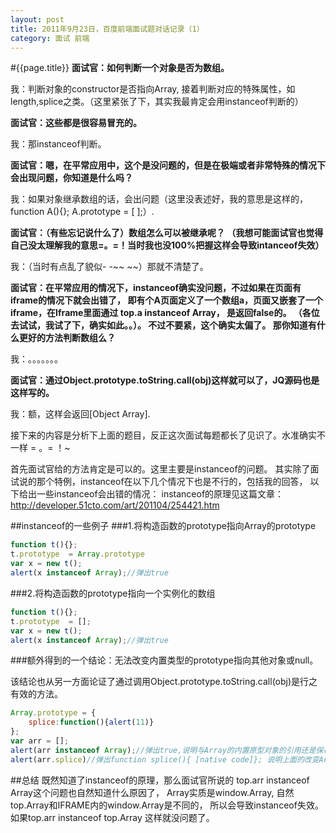 ```yaml
---
layout: post
title: 2011年9月23日，百度前端面试题对话记录（1）
category: 面试 前端
---
```

#{{page.title}}
**面试官：如何判断一个对象是否为数组。**

我：判断对象的constructor是否指向Array, 接着判断对应的特殊属性，如length,splice之类。（这里紧张了下，其实我最肯定会用instanceof判断的）

**面试官：这些都是很容易冒充的。**

我：那instanceof判断。

**面试官：嗯，在平常应用中，这个是没问题的，但是在极端或者非常特殊的情况下会出现问题，你知道是什么吗？**

我：如果对象继承数组的话，会出问题（这里没表述好，我的意思是这样的，function A(){}; A.prototype = [ ];）.

**面试官：（有些忘记说什么了）数组怎么可以被继承呢？
（我想可能面试官也觉得自己没太理解我的意思=。=！当时我也没100%把握这样会导致intanceof失效）**

我：（当时有点乱了貌似- -~~ ~~）那就不清楚了。

**面试官：在平常应用的情况下，instanceof确实没问题，不过如果在页面有iframe的情况下就会出错了，
即有个A页面定义了一个数组a，页面又嵌套了一个iframe，在Iframe里面通过 top.a instanceof Array， 是返回false的。
（各位去试试，我试了下，确实如此。。）。
不过不要紧，这个确实太偏了。 那你知道有什么更好的方法判断数组么？**

我：。。。。。。。

**面试官：通过Object.prototype.toString.call(obj)这样就可以了，JQ源码也是这样写的。**

我：额，这样会返回[Object Array].

接下来的内容是分析下上面的题目，反正这次面试每题都长了见识了。水准确实不一样 = 。= ！~

首先面试官给的方法肯定是可以的。这里主要是instanceof的问题。
其实除了面试说的那个特例，instanceof在以下几个情况下也是不行的，包括我的回答，
以下给出一些instanceof会出错的情况： instanceof的原理见这篇文章：<http://developer.51cto.com/art/201104/254421.htm>

##instanceof的一些例子
###1.将构造函数的prototype指向Array的prototype
```javascript
function t(){};
t.prototype  = Array.prototype
var x = new t();
alert(x instanceof Array);//弹出true
```
###2.将构造函数的prototype指向一个实例化的数组
```javascript
function t(){};
t.prototype  = [];
var x = new t();
alert(x instanceof Array);//弹出true
```
###额外得到的一个结论：无法改变内置类型的prototype指向其他对象或null。
<br>

该结论也从另一方面论证了通过调用Object.prototype.toString.call(obj)是行之有效的方法。

```javascript
Array.prototype = {
    splice:function(){alert(11)}
};
var arr = [];
alert(arr instanceof Array);//弹出true,说明与Array的内置原型对象的引用还是保存着的
alert(arr.splice)//弹出function splice(){ [native code]}; 说明上面的改变Array原型指向的代码失效，浏览器静默失败。
```
##总结
既然知道了instanceof的原理，那么面试官所说的 top.arr instanceof Array这个问题也自然知道什么原因了，
Array实质是window.Array, 自然top.Array和IFRAME内的window.Array是不同的，
所以会导致instanceof失效。如果top.arr instanceof top.Array 这样就没问题了。


